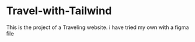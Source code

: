 # Travel-with-Tailwind
This is the project of a Traveling website. i have tried my own with a figma file
